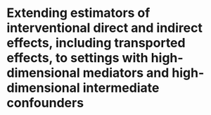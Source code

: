 Extending estimators of interventional direct and indirect effects,
including transported effects, to settings with high-dimensional
mediators and high-dimensional intermediate confounders
================

